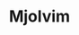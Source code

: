 ---
title: Mjolvim
slug: mjolvim
github_link: https://github.com/haya14busa/mjolvim-octotheme
demo_preview: http://haya14busa.com
demo_screenshot: 
description: Simple, Minimal, Beautiful theme
---